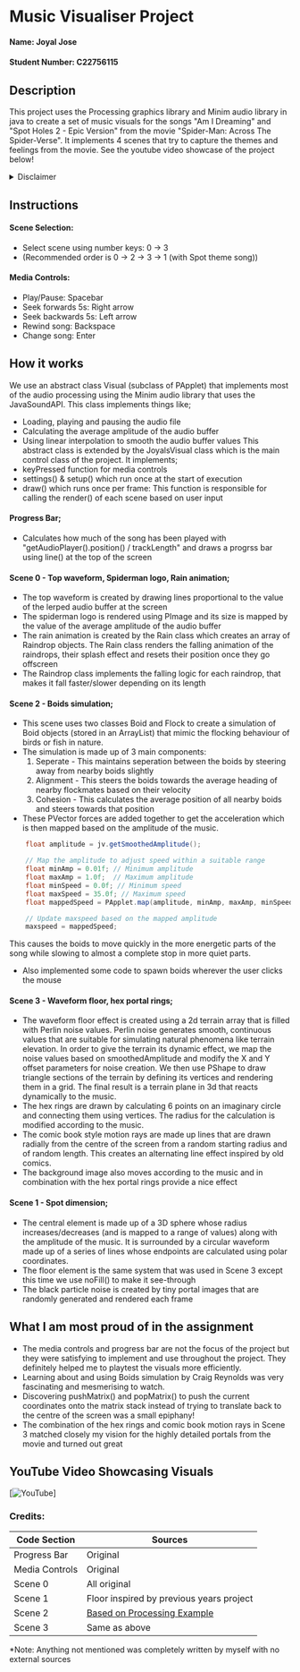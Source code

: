 # Music Visualiser Project

#### Name: Joyal Jose
#### Student Number: C22756115

<!-- ## Instructions
- Fork this repository and use it a starter project for your assignment
- Create a new package named your student number and put all your code in this package.
- You should start by creating a subclass of ie.tudublin.Visual
- There is an example visualiser called MyVisual in the example package
- Check out the WaveForm and AudioBandsVisual for examples of how to call the Processing functions from other classes that are not subclasses of PApplet -->

## Description

This project uses the Processing graphics library and Minim audio library in java to create a set of music visuals for the songs "Am I Dreaming" and "Spot Holes 2 - Epic Version" from the movie "Spider-Man: Across The Spider-Verse".
It implements 4 scenes that try to capture the themes and feelings from the movie. See the youtube video showcase of the project below!
<details>
<summary>Disclaimer</summary>
<br>
Note: None of the music and images used in this project are my own and all credit goes to their respective owners.
</details>

## Instructions

#### Scene Selection:
- Select scene using number keys: 0 -> 3
- (Recommended order is 0 -> 2 -> 3 -> 1 (with Spot theme song))

#### Media Controls:
- Play/Pause: Spacebar
- Seek forwards 5s: Right arrow
- Seek backwards 5s: Left arrow
- Rewind song: Backspace
- Change song: Enter

## How it works

We use an abstract class Visual (subclass of PApplet) that implements most of the audio processing using the Minim audio library that uses the JavaSoundAPI. This class implements things like;
- Loading, playing and pausing the audio file
- Calculating the average amplitude of the audio buffer
- Using linear interpolation to smooth the audio buffer values
This abstract class is extended by the JoyalsVisual class which is the main control class of the project. It implements;
- keyPressed function for media controls
- settings() & setup() which run once at the start of execution
- draw() which runs once per frame: This function is responsible for calling the render() of each scene based on user input

#### Progress Bar;
- Calculates how much of the song has been played with "getAudioPlayer().position() / trackLength" and draws a progrss bar using line() at the top of the screen

#### Scene 0 - Top waveform, Spiderman logo, Rain animation;
- The top waveform is created by drawing lines proportional to the value of the lerped audio buffer at the screen
- The spiderman logo is rendered using PImage and its size is mapped by the value of the average amplitude of the audio buffer
- The rain animation is created by the Rain class which creates an array of Raindrop objects. The Rain class renders the falling animation of the raindrops, their splash effect and resets their position once they go offscreen
- The Raindrop class implements the falling logic for each raindrop, that makes it fall faster/slower depending on its length

#### Scene 2 - Boids simulation;
- This scene uses two classes Boid and Flock to create a simulation of Boid objects (stored in an ArrayList) that mimic the flocking behaviour of birds or fish in nature.
- The simulation is made up of 3 main components:
	1. Seperate - This maintains seperation between the boids by steering away from nearby boids slightly
	2. Alignment - This steers the boids towards the average heading of nearby flockmates based on their velocity
	3. Cohesion - This calculates the average position of all nearby boids and steers towards that position
- These PVector forces are added together to get the acceleration which is then mapped based on the amplitude of the music. 
```Java
	float amplitude = jv.getSmoothedAmplitude();

	// Map the amplitude to adjust speed within a suitable range
	float minAmp = 0.01f; // Minimum amplitude
	float maxAmp = 1.0f;  // Maximum amplitude
	float minSpeed = 0.0f; // Minimum speed
	float maxSpeed = 35.0f; // Maximum speed
	float mappedSpeed = PApplet.map(amplitude, minAmp, maxAmp, minSpeed, maxSpeed);

	// Update maxspeed based on the mapped amplitude
	maxspeed = mappedSpeed;
```
This causes the boids to move quickly in the more energetic parts of the song while slowing to almost a complete stop in more quiet parts.
- Also implemented some code to spawn boids wherever the user clicks the mouse

#### Scene 3 - Waveform floor, hex portal rings;
- The waveform floor effect is created using a 2d terrain array that is filled with Perlin noise values. Perlin noise generates smooth, continuous values that are suitable for simulating natural phenomena like terrain elevation. In order to give the terrain its dynamic effect, we map the noise values based on smoothedAmplitude and modify the X and Y offset parameters for noise creation. We then use PShape to draw triangle sections of the terrain by defining its vertices and rendering them in a grid. The final result is a terrain plane in 3d that reacts dynamically to the music.
- The hex rings are drawn by calculating 6 points on an imaginary circle and connecting them using vertices. The radius for the calculation is modified according to the music.
- The comic book style motion rays are made up lines that are drawn radially from the centre of the screen from a random starting radius and of random length. This creates an alternating line effect inspired by old comics.
- The background image also moves according to the music and in combination with the hex portal rings provide a nice effect

#### Scene 1 - Spot dimension;
- The central element is made up of a 3D sphere whose radius increases/decreases (and is mapped to a range of values) along with the amplitude of the music. It is surrounded by a circular waveform made up of a series of lines whose endpoints are calculated using polar coordinates.
- The floor element is the same system that was used in Scene 3 except this time we use noFill() to make it see-through
- The black particle noise is created by tiny portal images that are randomly generated and rendered each frame

## What I am most proud of in the assignment

- The media controls and progress bar are not the focus of the project but they were satisfying to implement and use throughout the project. They definitely helped me to playtest the visuals more efficiently.
- Learning about and using Boids simulation by Craig Reynolds was very fascinating and mesmerising to watch.
- Discovering pushMatrix() and popMatrix() to push the current coordinates onto the matrix stack instead of trying to translate back to the centre of the screen was a small epiphany!
- The combination of the hex rings and comic book motion rays in Scene 3 matched closely my vision for the highly detailed portals from the movie and turned out great

## YouTube Video Showcasing Visuals

[![YouTube](https://youtu.be/1Zf1TjC6FBs)]

### Credits:

|Code Section|Sources|
|-------------|------------------------------|
|Progress Bar | Original |
|Media Controls | Original |
|Scene 0 | All original |
|Scene 1 | Floor inspired by previous years project |
|Scene 2 | [Based on Processing Example](https://processing.org/examples/flocking.html) |
|Scene 3 | Same as above |
*Note: Anything not mentioned was completely written by myself with no external sources


<!-- # Markdown Tutorial

This is *emphasis*

This is a bulleted list

- Item
- Item

This is a numbered list

1. Item
1. Item

This is a [hyperlink](http://bryanduggan.org)

# Headings
## Headings
#### Headings
##### Headings

This is code:

```Java
public void render()
{
	ui.noFill();
	ui.stroke(255);
	ui.rect(x, y, width, height);
	ui.textAlign(PApplet.CENTER, PApplet.CENTER);
	ui.text(text, x + width * 0.5f, y + height * 0.5f);
}
```

So is this without specifying the language:

```
public void render()
{
	ui.noFill();
	ui.stroke(255);
	ui.rect(x, y, width, height);
	ui.textAlign(PApplet.CENTER, PApplet.CENTER);
	ui.text(text, x + width * 0.5f, y + height * 0.5f);
}
```

This is an image using a relative URL:

![An image](images/p8.png)

This is an image using an absolute URL:

![A different image](https://bryanduggandotorg.files.wordpress.com/2019/02/infinite-forms-00045.png?w=595&h=&zoom=2)

This is a youtube video:

[![YouTube](http://img.youtube.com/vi/J2kHSSFA4NU/0.jpg)](https://www.youtube.com/watch?v=J2kHSSFA4NU)

Table:

| Heading 1 | Heading 2 |
|-----------|-----------|
|Some stuff | Some more stuff in this column |
|Some stuff | Some more stuff in this column |
|Some stuff | Some more stuff in this column |
|Some stuff | Some more stuff in this column | -->
